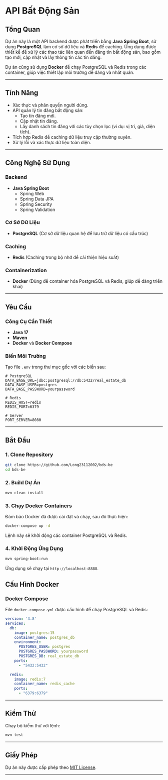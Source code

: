 # API Bất Động Sản

## Tổng Quan
Dự án này là một API backend được phát triển bằng **Java Spring Boot**, sử dụng **PostgreSQL** làm cơ sở dữ liệu và **Redis** để caching. Ứng dụng được thiết kế để xử lý các thao tác liên quan đến đăng tin bất động sản, bao gồm tạo mới, cập nhật và lấy thông tin các tin đăng.

Dự án cũng sử dụng **Docker** để chạy PostgreSQL và Redis trong các container, giúp việc thiết lập môi trường dễ dàng và nhất quán.

---

## Tính Năng
- Xác thực và phân quyền người dùng.
- API quản lý tin đăng bất động sản:
  - Tạo tin đăng mới.
  - Cập nhật tin đăng.
  - Lấy danh sách tin đăng với các tùy chọn lọc (ví dụ: vị trí, giá, diện tích).
- Tích hợp Redis để caching dữ liệu truy cập thường xuyên.
- Xử lý lỗi và xác thực dữ liệu toàn diện.

---

## Công Nghệ Sử Dụng

### Backend
- **Java Spring Boot**
  - Spring Web
  - Spring Data JPA
  - Spring Security
  - Spring Validation

### Cơ Sở Dữ Liệu
- **PostgreSQL** (Cơ sở dữ liệu quan hệ để lưu trữ dữ liệu có cấu trúc)

### Caching
- **Redis** (Caching trong bộ nhớ để cải thiện hiệu suất)

### Containerization
- **Docker** (Dùng để container hóa PostgreSQL và Redis, giúp dễ dàng triển khai)

---

## Yêu Cầu

### Công Cụ Cần Thiết
- **Java 17**
- **Maven**
- **Docker** và **Docker Compose**

### Biến Môi Trường
Tạo file `.env` trong thư mục gốc với các biến sau:

```env
# PostgreSQL
DATA_BASE_URL=jdbc:postgresql://db:5432/real_estate_db
DATA_BASE_USER=postgres
DATA_BASE_PASSWORD=yourpassword

# Redis
REDIS_HOST=redis
REDIS_PORT=6379

# Server
PORT_SERVER=8080
```

---

## Bắt Đầu

### 1. Clone Repository
```bash
git clone https://github.com/Long23112002/bds-be
cd bds-be
```

### 2. Build Dự Án
```bash
mvn clean install
```

### 3. Chạy Docker Containers
Đảm bảo Docker đã được cài đặt và chạy, sau đó thực hiện:
```bash
docker-compose up -d
```
Lệnh này sẽ khởi động các container PostgreSQL và Redis.

### 4. Khởi Động Ứng Dụng
```bash
mvn spring-boot:run
```
Ứng dụng sẽ chạy tại `http://localhost:8888`.

## Cấu Hình Docker

### Docker Compose
File `docker-compose.yml` được cấu hình để chạy PostgreSQL và Redis:

```yaml
version: '3.8'
services:
  db:
    image: postgres:15
    container_name: postgres_db
    environment:
      POSTGRES_USER: postgres
      POSTGRES_PASSWORD: yourpassword
      POSTGRES_DB: real_estate_db
    ports:
      - "5432:5432"

  redis:
    image: redis:7
    container_name: redis_cache
    ports:
      - "6379:6379"
```

---

## Kiểm Thử
Chạy bộ kiểm thử với lệnh:
```bash
mvn test
```

---


## Giấy Phép
Dự án này được cấp phép theo [MIT License](LICENSE).

---


